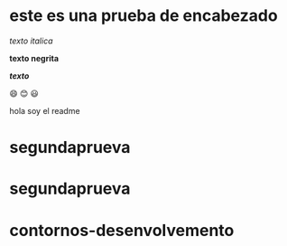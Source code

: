 # este es una prueba de encabezado

*texto italica*


**texto negrita**

***texto***

 :smile:
 :blush:
 :smiley:


hola soy el readme
# segundaprueva
# segundaprueva
# contornos-desenvolvemento
